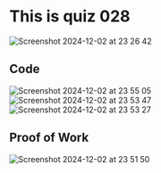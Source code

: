 # This is quiz 028

<img width="max" alt="Screenshot 2024-12-02 at 23 26 42" src="https://github.com/user-attachments/assets/4e3c47c3-71c0-4fbd-b55d-bcb39feff9d8">


## Code

<img width="max" alt="Screenshot 2024-12-02 at 23 55 05" src="https://github.com/user-attachments/assets/2d787767-e296-45e2-b375-cb36f2e9ea15">
<img width="max" alt="Screenshot 2024-12-02 at 23 53 47" src="https://github.com/user-attachments/assets/6e85ae7f-fb9d-416a-9e4a-76b312bcc1cf">
<img width="max" alt="Screenshot 2024-12-02 at 23 53 27" src="https://github.com/user-attachments/assets/01ea1b76-6b54-484a-8b0f-0c24f1aa23a8">


## Proof of Work

<img width="max" alt="Screenshot 2024-12-02 at 23 51 50" src="https://github.com/user-attachments/assets/c6438e11-25ec-4c34-8c15-1425014af596">
